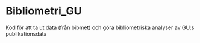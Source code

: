 # Bibliometri_GU
Kod för att ta ut data (från bibmet) och göra bibliometriska analyser av GU:s publikationsdata
